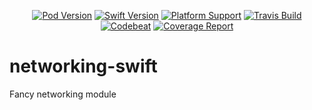 <p align="center">
    <a href="https://cocoapods.org/pods/CellularNetworking"><img src="https://img.shields.io/cocoapods/v/CellularNeworking.svg" alt="Pod Version" /></a>
    <a href="https://swift.org"><img src="https://img.shields.io/badge/swift-4.2-orange.svg?style=flat" alt="Swift Version" /></a>
    <a href="https://cocoapods.org/pods/CellularNetworking"><img src="https://img.shields.io/cocoapods/p/CellularNeworking.svg" alt="Platform Support" /></a>
    <a href="http://travis-ci.com/cellular/networking-swift/"><img src="https://img.shields.io/travis/com/cellular/networking-swift.svg" alt="Travis Build"></a>
    <a href="https://codebeat.co/projects/github-com-cellular-networking-swift-master"><img src="https://codebeat.co/badges/7da9733a-991b-484f-a2f6-cc5282be2ee4" alt="Codebeat" /></a>
    <a href="https://codecov.io/gh/cellular/networking-swift"><img src="https://codecov.io/gh/cellular/networking-swift/branch/master/graph/badge.svg" alt="Coverage Report" /></a>
</p>

# networking-swift

Fancy networking module
